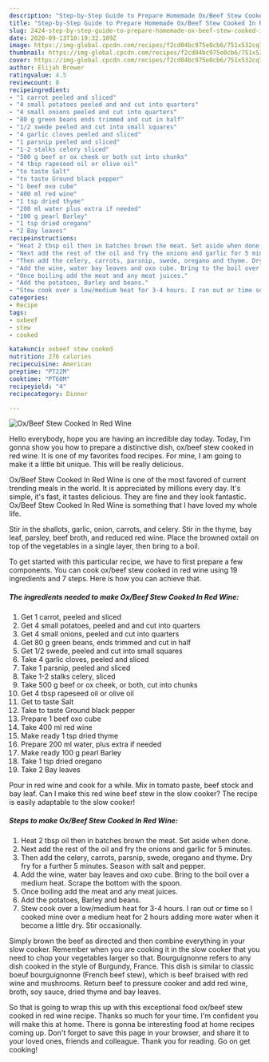 ```yaml
---
description: "Step-by-Step Guide to Prepare Homemade Ox/Beef Stew Cooked In Red Wine"
title: "Step-by-Step Guide to Prepare Homemade Ox/Beef Stew Cooked In Red Wine"
slug: 2424-step-by-step-guide-to-prepare-homemade-ox-beef-stew-cooked-in-red-wine
date: 2020-09-13T10:19:32.189Z
image: https://img-global.cpcdn.com/recipes/f2cd04bc975e0cb6/751x532cq70/oxbeef-stew-cooked-in-red-wine-recipe-main-photo.jpg
thumbnail: https://img-global.cpcdn.com/recipes/f2cd04bc975e0cb6/751x532cq70/oxbeef-stew-cooked-in-red-wine-recipe-main-photo.jpg
cover: https://img-global.cpcdn.com/recipes/f2cd04bc975e0cb6/751x532cq70/oxbeef-stew-cooked-in-red-wine-recipe-main-photo.jpg
author: Elijah Brewer
ratingvalue: 4.5
reviewcount: 8
recipeingredient:
- "1 carrot peeled and sliced"
- "4 small potatoes peeled and and cut into quarters"
- "4 small onions peeled and cut into quarters"
- "80 g green beans ends trimmed and cut in half"
- "1/2 swede peeled and cut into small squares"
- "4 garlic cloves peeled and sliced"
- "1 parsnip peeled and sliced"
- "1-2 stalks celery sliced"
- "500 g beef or ox cheek or both cut into chunks"
- "4 tbsp rapeseed oil or olive oil"
- "to taste Salt"
- "to taste Ground black pepper"
- "1 beef oxo cube"
- "400 ml red wine"
- "1 tsp dried thyme"
- "200 ml water plus extra if needed"
- "100 g pearl Barley"
- "1 tsp dried oregano"
- "2 Bay leaves"
recipeinstructions:
- "Heat 2 tbsp oil then in batches brown the meat. Set aside when done."
- "Next add the rest of the oil and fry the onions and garlic for 5 minutes."
- "Then add the celery, carrots, parsnip, swede, oregano and thyme. Dry fry for a further 5 minutes. Season with salt and pepper."
- "Add the wine, water bay leaves and oxo cube. Bring to the boil over a medium heat. Scrape the bottom with the spoon."
- "Once boiling add the meat and any meat juices."
- "Add the potatoes, Barley and beans."
- "Stew cook over a low/medium heat for 3-4 hours. I ran out or time so I cooked mine over a medium heat for 2 hours adding more water when it become a little dry. Stir occasionally."
categories:
- Recipe
tags:
- oxbeef
- stew
- cooked

katakunci: oxbeef stew cooked 
nutrition: 276 calories
recipecuisine: American
preptime: "PT22M"
cooktime: "PT60M"
recipeyield: "4"
recipecategory: Dinner

---
```



![Ox/Beef Stew Cooked In Red Wine](https://img-global.cpcdn.com/recipes/f2cd04bc975e0cb6/751x532cq70/oxbeef-stew-cooked-in-red-wine-recipe-main-photo.jpg)

Hello everybody, hope you are having an incredible day today. Today, I'm gonna show you how to prepare a distinctive dish, ox/beef stew cooked in red wine. It is one of my favorites food recipes. For mine, I am going to make it a little bit unique. This will be really delicious.

Ox/Beef Stew Cooked In Red Wine is one of the most favored of current trending meals in the world. It is appreciated by millions every day. It's simple, it's fast, it tastes delicious. They are fine and they look fantastic. Ox/Beef Stew Cooked In Red Wine is something that I have loved my whole life.

Stir in the shallots, garlic, onion, carrots, and celery. Stir in the thyme, bay leaf, parsley, beef broth, and reduced red wine. Place the browned oxtail on top of the vegetables in a single layer, then bring to a boil.


To get started with this particular recipe, we have to first prepare a few components. You can cook ox/beef stew cooked in red wine using 19 ingredients and 7 steps. Here is how you can achieve that.

<!--inarticleads1-->

##### The ingredients needed to make Ox/Beef Stew Cooked In Red Wine:

1. Get 1 carrot, peeled and sliced
1. Get 4 small potatoes, peeled and and cut into quarters
1. Get 4 small onions, peeled and cut into quarters
1. Get 80 g green beans, ends trimmed and cut in half
1. Get 1/2 swede, peeled and cut into small squares
1. Take 4 garlic cloves, peeled and sliced
1. Take 1 parsnip, peeled and sliced
1. Take 1-2 stalks celery, sliced
1. Take 500 g beef or ox cheek, or both, cut into chunks
1. Get 4 tbsp rapeseed oil or olive oil
1. Get to taste Salt
1. Take to taste Ground black pepper
1. Prepare 1 beef oxo cube
1. Take 400 ml red wine
1. Make ready 1 tsp dried thyme
1. Prepare 200 ml water, plus extra if needed
1. Make ready 100 g pearl Barley
1. Take 1 tsp dried oregano
1. Take 2 Bay leaves


Pour in red wine and cook for a while. Mix in tomato paste, beef stock and bay leaf. Can I make this red wine beef stew in the slow cooker? The recipe is easily adaptable to the slow cooker! 

<!--inarticleads2-->

##### Steps to make Ox/Beef Stew Cooked In Red Wine:

1. Heat 2 tbsp oil then in batches brown the meat. Set aside when done.
1. Next add the rest of the oil and fry the onions and garlic for 5 minutes.
1. Then add the celery, carrots, parsnip, swede, oregano and thyme. Dry fry for a further 5 minutes. Season with salt and pepper.
1. Add the wine, water bay leaves and oxo cube. Bring to the boil over a medium heat. Scrape the bottom with the spoon.
1. Once boiling add the meat and any meat juices.
1. Add the potatoes, Barley and beans.
1. Stew cook over a low/medium heat for 3-4 hours. I ran out or time so I cooked mine over a medium heat for 2 hours adding more water when it become a little dry. Stir occasionally.


Simply brown the beef as directed and then combine everything in your slow cooker. Remember when you are cooking it in the slow cooker that you need to chop your vegetables larger so that. Bourguignonne refers to any dish cooked in the style of Burgundy, France. This dish is similar to classic boeuf bourguignonne (French beef stew), which is beef braised with red wine and mushrooms. Return beef to pressure cooker and add red wine, broth, soy sauce, dried thyme and bay leaves. 

So that is going to wrap this up with this exceptional food ox/beef stew cooked in red wine recipe. Thanks so much for your time. I'm confident you will make this at home. There is gonna be interesting food at home recipes coming up. Don't forget to save this page in your browser, and share it to your loved ones, friends and colleague. Thank you for reading. Go on get cooking!
